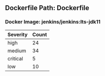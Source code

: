 ## Dockerfile Path: Dockerfile

### Docker Image: jenkins/jenkins:lts-jdk11
| Severity | Count |
|----------|-------|
| high | 24 |
| medium | 34 |
| critical | 5 |
| low | 10 |